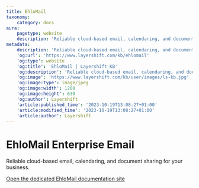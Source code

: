 ```yaml
---
title: EhloMail
taxonomy:
    category: docs
aura:
    pagetype: website
    description: 'Reliable cloud-based email, calendaring, and document sharing for your business.'
metadata:
    description: 'Reliable cloud-based email, calendaring, and document sharing for your business.'
    'og:url': 'https://www.layershift.com/kb/ehlomail'
    'og:type': website
    'og:title': 'EhloMail | Layershift KB'
    'og:description': 'Reliable cloud-based email, calendaring, and document sharing for your business.'
    'og:image': 'https://www.layershift.com/kb/user/images/ls-kb.jpg'
    'og:image:type': image/jpeg
    'og:image:width': 1200
    'og:image:height': 630
    'og:author': Layershift
    'article:published_time': '2023-10-19T13:08:27+01:00'
    'article:modified_time': '2023-10-19T13:08:27+01:00'
    'article:author': Layershift
---
```


# EhloMail Enterprise Email

Reliable cloud-based email, calendaring, and document sharing for your business.

[Open the dedicated EhloMail documentation site](https://help.mail.ls)